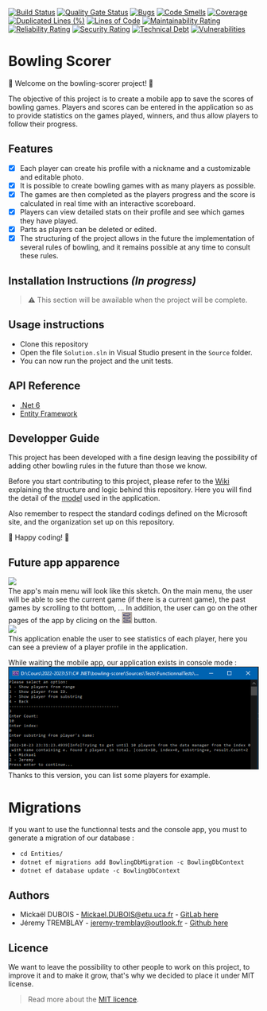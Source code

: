 [![Build Status](https://codefirst.iut.uca.fr/api/badges/jeremy.tremblay/bowling-scorer/status.svg)](https://codefirst.iut.uca.fr/jeremy.tremblay/bowling-scorer) 
[![Quality Gate Status](https://codefirst.iut.uca.fr/sonar/api/project_badges/measure?project=bowling-scorer&metric=alert_status&token=295dbbde3ecfc7b1d50cf4eee464a3d9351412dc)](https://codefirst.iut.uca.fr/sonar/dashboard?id=bowling-scorer)
[![Bugs](https://codefirst.iut.uca.fr/sonar/api/project_badges/measure?project=bowling-scorer&metric=bugs&token=295dbbde3ecfc7b1d50cf4eee464a3d9351412dc)](https://codefirst.iut.uca.fr/sonar/dashboard?id=bowling-scorer)
[![Code Smells](https://codefirst.iut.uca.fr/sonar/api/project_badges/measure?project=bowling-scorer&metric=code_smells&token=295dbbde3ecfc7b1d50cf4eee464a3d9351412dc)](https://codefirst.iut.uca.fr/sonar/dashboard?id=bowling-scorer)
[![Coverage](https://codefirst.iut.uca.fr/sonar/api/project_badges/measure?project=bowling-scorer&metric=coverage&token=295dbbde3ecfc7b1d50cf4eee464a3d9351412dc)](https://codefirst.iut.uca.fr/sonar/dashboard?id=bowling-scorer)
[![Duplicated Lines (%)](https://codefirst.iut.uca.fr/sonar/api/project_badges/measure?project=bowling-scorer&metric=duplicated_lines_density&token=295dbbde3ecfc7b1d50cf4eee464a3d9351412dc)](https://codefirst.iut.uca.fr/sonar/dashboard?id=bowling-scorer)
[![Lines of Code](https://codefirst.iut.uca.fr/sonar/api/project_badges/measure?project=bowling-scorer&metric=ncloc&token=295dbbde3ecfc7b1d50cf4eee464a3d9351412dc)](https://codefirst.iut.uca.fr/sonar/dashboard?id=bowling-scorer)
[![Maintainability Rating](https://codefirst.iut.uca.fr/sonar/api/project_badges/measure?project=bowling-scorer&metric=sqale_rating&token=295dbbde3ecfc7b1d50cf4eee464a3d9351412dc)](https://codefirst.iut.uca.fr/sonar/dashboard?id=bowling-scorer)
[![Reliability Rating](https://codefirst.iut.uca.fr/sonar/api/project_badges/measure?project=bowling-scorer&metric=reliability_rating&token=295dbbde3ecfc7b1d50cf4eee464a3d9351412dc)](https://codefirst.iut.uca.fr/sonar/dashboard?id=bowling-scorer)
[![Security Rating](https://codefirst.iut.uca.fr/sonar/api/project_badges/measure?project=bowling-scorer&metric=security_rating&token=295dbbde3ecfc7b1d50cf4eee464a3d9351412dc)](https://codefirst.iut.uca.fr/sonar/dashboard?id=bowling-scorer)
[![Technical Debt](https://codefirst.iut.uca.fr/sonar/api/project_badges/measure?project=bowling-scorer&metric=sqale_index&token=295dbbde3ecfc7b1d50cf4eee464a3d9351412dc)](https://codefirst.iut.uca.fr/sonar/dashboard?id=bowling-scorer)
[![Vulnerabilities](https://codefirst.iut.uca.fr/sonar/api/project_badges/measure?project=bowling-scorer&metric=vulnerabilities&token=295dbbde3ecfc7b1d50cf4eee464a3d9351412dc)](https://codefirst.iut.uca.fr/sonar/dashboard?id=bowling-scorer)

# Bowling Scorer

👋 Welcome on the bowling-scorer project! 👋  

The objective of this project is to create a mobile app to save the scores of bowling games. Players and scores can be entered in the application so as to provide statistics on the games played, winners, and thus allow players to follow their progress.  

## Features

- [x] Each player can create his profile with a nickname and a customizable and editable photo.
- [x] It is possible to create bowling games with as many players as possible.
- [x] The games are then completed as the players progress and the score is calculated in real time with an interactive scoreboard.
- [x] Players can view detailed stats on their profile and see which games they have played.
- [x] Parts as players can be deleted or edited.
- [x] The structuring of the project allows in the future the implementation of several rules of bowling, and it remains possible at any time to consult these rules.

## Installation Instructions *(In progress)*
> ⚠️ This section will be awailable when the project will be complete.

## Usage instructions
* Clone this repository
* Open the file `Solution.sln` in Visual Studio present in the `Source` folder.
* You can now run the project and the unit tests. 

## API Reference
* [.Net 6](https://learn.microsoft.com/en-us/dotnet/fundamentals/)
* [Entity Framework](https://learn.microsoft.com/en-us/ef/)

## Developper Guide

This project has been developed with a fine design leaving the possibility of adding other bowling rules in the future than those we know.

Before you start contributing to this project, please refer to the [Wiki](https://codefirst.iut.uca.fr/git/jeremy.tremblay/bowling-scorer/wiki/) explaining the structure and logic behind this repository. Here you will find the detail of the [model](https://codefirst.iut.uca.fr/git/jeremy.tremblay/bowling-scorer/wiki/Model) used in the application.

Also remember to respect the standard codings defined on the Microsoft site, and the organization set up on this repository.

🎉 Happy coding! 🎉

## Future app apparence
<img src="Documentation/doc_images/games_list.png" width="200px"/></br>
The app's main menu will look like this sketch. On the main menu, the user will be able to see the current game (if there is a current game), the past games by scrolling to tht bottom, ... In addition, the user can go on the other pages of the app by clicing on the <img src="Documentation/doc_images/menu.png" width="20px"/> button.</br>
<img src="Documentation/doc_images/player_detail.png" width="200px"/></br>
This application enable the user to see statistics of each player, here you can see a preview of a player profile in the application.

While waiting the mobile app, our application exists in console mode :</br>
<img src="Documentation/doc_images/app_console.png" width="800px"/></br>
Thanks to this version, you can list some players for example.

# Migrations
If you want to use the functionnal tests and the console app, you must to generate a migration of our database :</br>

* `cd Entities/`
* `dotnet ef migrations add BowlingDbMigration -c BowlingDbContext`
* `dotnet ef database update -c BowlingDbContext`

## Authors
* Mickaël DUBOIS - Mickael.DUBOIS@etu.uca.fr - [GitLab here](https://gitlab.com/omega2028)
* Jéremy TREMBLAY - jeremy-tremblay@outlook.fr - [Github here](https://github.com/JeremyTremblay2)

## Licence

We want to leave the possibility to other people to work on this project, to improve it and to make it grow, that's why we decided to place it under MIT license.

> Read more about the [MIT licence](https://fr.wikipedia.org/wiki/Licence_MIT).